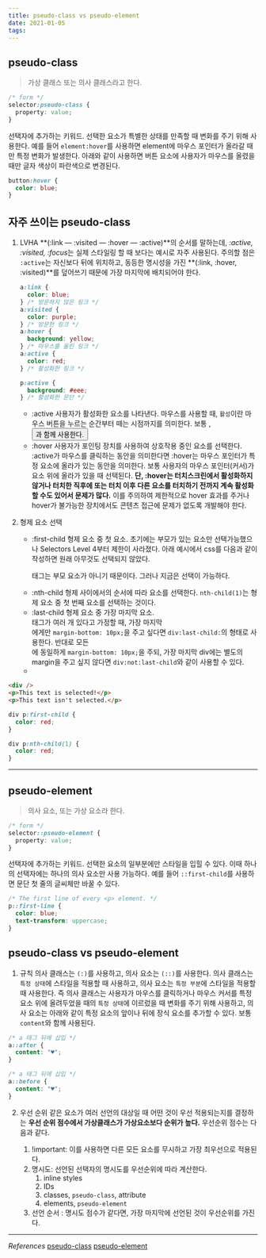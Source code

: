 ```yaml
---
title: pseudo-class vs pseudo-element
date: 2021-01-05
tags:
---
```


## pseudo-class

> 가상 클래스 또는 의사 클래스라고 한다.

```css
/* form */
selector:pseudo-class {
  property: value;
}
```

선택자에 추가하는 키워드. 선택한 요소가 특별한 상태를 만족할 때 변화를 주기 위해 사용한다. 예를 들어 `element:hover`를 사용하면 element에 마우스 포인터가 올라갈 때만 특정 변화가 발생한다. 아래와 같이 사용하면 버튼 요소에 사용자가 마우스를 올렸을 때만 글자 색상이 파란색으로 변경된다.

```css
button:hover {
  color: blue;
}
```

## 자주 쓰이는 pseudo-class

1.  LVHA
    **(:link — :visited — :hover — :active)**의 순서를 말하는데, *:active, :visited, :focus*는 실제 스타일링 할 때 보다는 예시로 자주 사용된다. 주의할 점은 `:active`는 자신보다 뒤에 위치하고, 동등한 명시성을 가진 **(:link, :hover, :visited)**를 덮어쓰기 때문에 가장 마지막에 배치되어야 한다.

    ```css
    a:link {
      color: blue;
    } /* 방문하지 않은 링크 */
    a:visited {
      color: purple;
    } /* 방문한 링크 */
    a:hover {
      background: yellow;
    } /* 마우스를 올린 링크 */
    a:active {
      color: red;
    } /* 활성화한 링크 */

    p:active {
      background: #eee;
    } /* 활성화한 문단 */
    ```

    - :active
      사용자가 활성화한 요소를 나타낸다. 마우스를 사용할 때, `활성`이란 마우스 버튼을 누르는 순간부터 떼는 시점까지를 의미한다. 보통 <a>,<button>과 함께 사용한다.
    - :hover
      사용자가 포인팅 장치를 사용하여 상호작용 중인 요소를 선택한다. :active가 마우스를 클릭하는 동안을 의미한다면 :hover는 마우스 포인터가 특정 요소에 올라가 있는 동안을 의미한다. 보통 사용자의 마우스 포인터(커서)가 요소 위에 올라가 있을 때 선택된다. **단, :hover는 터치스크린에서 활성화하지 않거나 터치한 직후에 또는 터치 이후 다른 요소를 터치하기 전까지 계속 활성화 할 수도 있어서 문제가 많다.** 이를 주의하여 제한적으로 hover 효과를 주거나 hover가 불가능한 장치에서도 콘텐츠 접근에 문제가 없도록 개발해야 한다.

2.  형제 요소 선택

    - :first-child
      형제 요소 중 첫 요소. 초기에는 부모가 있는 요소만 선택가능했으나 Selectors Level 4부터 제한이 사라졌다. 아래 예시에서 css를 다음과 같이 작성하면 원래 아무것도 선택되지 않았다. <p> 태그는 부모 요소가 아니기 때문이다. 그러나 지금은 선택이 가능하다.
    - :nth-child
      형제 사이에서의 순서에 따라 요소를 선택한다. `nth-child(1)`는 형제 요소 중 첫 번째 요소를 선택하는 것이다.
    - :last-child
      형제 요소 중 가장 마지막 요소. <div> 태그가 여러 개 있다고 가정할 때, 가장 마지막 <div>에게만 `margin-bottom: 10px;`을 주고 싶다면 `div:last-child:`의 형태로 사용한다. 반대로 모든 <div>에 동일하게 `margin-bottom: 10px;`을 주되, 가장 마지막 div에는 별도의 margin을 주고 싶지 않다면 `div:not:last-child`와 같이 사용할 수 있다.
    -

```html
<div />
<p>This text is selected!</p>
<p>This text isn't selected.</p>
```

```css
div p:first-child {
  color: red;
}

div p:nth-child(1) {
  color: red;
}
```

---

## pseudo-element

> 의사 요소, 또는 가상 요소라 한다.

```css
/* form */
selector::pseudo-element {
  property: value;
}
```

선택자에 추가하는 키워드. 선택한 요소의 일부분에만 스타일을 입힐 수 있다. 이때 하나의 선택자에는 하나의 의사 요소만 사용 가능하다. 예를 들어 `::first-child`를 사용하면 문단 첫 줄의 글씨체만 바꿀 수 있다.

```css
/* The first line of every <p> element. */
p::first-line {
  color: blue;
  text-transform: uppercase;
}
```

## pseudo-class vs pseudo-element

1. 규칙
   의사 클래스는 `(:)`를 사용하고, 의사 요소는 `(::)`를 사용한다. 의사 클래스는 `특정 상태`에 스타일을 적용할 때 사용하고, 의사 요소는 `특정 부분`에 스타일을 적용할 때 사용한다. 즉 의사 클래스는 사용자가 마우스를 클릭하거나 마우스 커서를 특정 요소 위에 올려두었을 때의 `특정 상태`에 이르렀을 때 변화를 주기 위해 사용하고, 의사 요소는 아래와 같이 특정 요소의 앞이나 뒤에 장식 요소를 추가할 수 있다. 보통 `content`와 함께 사용된다.

```css
/* a 태그 뒤에 삽입 */
a::after {
  content: "♥";
}

/* a 태그 뒤에 삽입 */
a::before {
  content: "♥";
}
```

2. 우선 순위
   같은 요소가 여러 선언의 대상일 때 어떤 것이 우선 적용되는지를 결정하는 **우선 순위 점수에서 가상클래스가 가상요소보다 순위가 높다.** 우선순위 점수는 다음과 같다.

   1. !important: 이를 사용하면 다른 모든 요소를 무시하고 가장 최우선으로 적용된다.
   2. 명시도: 선언된 선택자의 명시도를 우선순위에 따라 계산한다.
      1. inline styles
      2. IDs
      3. classes, `pseudo-class`, attribute
      4. elements, `pseudo-element`
   3. 선언 순서 : 명시도 점수가 같다면, 가장 마지막에 선언된 것이 우선순위를 가진다.

---

_References_
[pseudo-class](https://developer.mozilla.org/ko/docs/Web/CSS/Pseudo-classes)
[pseudo-element](https://developer.mozilla.org/ko/docs/Web/CSS/Pseudo-elements)
